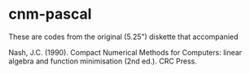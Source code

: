 # cnm-pascal

These are codes from the original (5.25") diskette that accompanied

Nash, J.C. (1990). Compact Numerical Methods for Computers: linear algebra and function minimisation (2nd ed.). CRC Press.
